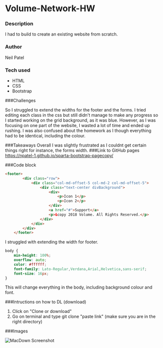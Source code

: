 # Volume-Network-HW
### Description
I had to build to create an existing website from scratch.

### Author
Neil Patel

### Tech used
* HTML
* CSS
* Bootstrap

###Challenges

So I struggled to extend the widths for the footer and the forms. I tried editing each class in the css but still didn't manage to make any progress so I started working on the grid background, as it was blue. However, as I was focusing on one part of the website, I wasted a lot of time and ended up rushing. I was also confused about the homework as I though everything had to be identical, including the colour. 

###Takeaways
 Overall I was slightly frustrated as I couldnt get certain things right for instance, the forms width.
###Link to GitHub pages
https://npatel-1.github.io/sparta-bootstrap-pagecopy/

###Code block

``` html
<footer>
        <div class="row">
            <div class="col-md-offset-5 col-md-2 col-md-offset-5">
                <div class="text-center divBackground">
                    <div>
                        <p>Icon 1</p>
                        <p>Icon 2</p>
                    </div>
                    <a href="#">Support</a>
                    <p>&copy 2018 Volume. All Rights Reserved.</p>
                </div>
            </div>
        </div>
    </footer>
```
I struggled with extending the width for footer.

```css
body {
    min-height: 100%;
    overflow: auto;
    color: #ffffff;
    font-family: Lato-Regular,Verdana,Arial,Helvetica,sans-serif;
    font-size: 16px;
}
```
This will change everything in the body, including background colour and font.

###Intructions on how to DL (download)

1. Click on "Clone or download"
2. Go on terminal and type git clone "paste link" (make sure you are in the right directory)

###Images

![MacDown Screenshot](/Users/tech-a03/Desktop/volume-homework/screenshot-of-volume.png)